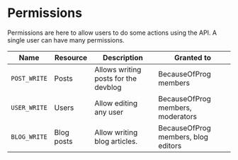 # Permissions

Permissions are here to allow users to do some actions using the API. A single user can have many permissions.

| Name       | Resource                      | Description                          | Granted to                     |
| ---------- | ----------------------------- | ------------------------------------ | ------------------------------ |
| `POST_WRITE` | Posts                         | Allows writing posts for the devblog | BecauseOfProg members                     |
| `USER_WRITE` | Users                         | Allow editing any user               | BecauseOfProg members, moderators         |
| `BLOG_WRITE` | Blog posts                    | Allow writing blog articles.         | BecauseOfProg members, blog editors |
